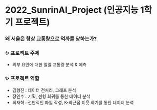 # 2022_SunrinAI_Project (인공지능 1학기 프로젝트)
### 왜 서울은 항상 교통량으로 억까를 당하는가?

### ✨ 프로젝트 주제
- 외부 요인에 대한 일일 교통량 분석 & 예측

### ✨ 프로젝트 역할
- 김형진 : 데이터 전처리, 그래프 분석
- 장인수 : 기획, 선형 회귀를 통한 데이터 분석 
- 최재혁 : 전반적인 파일 작성, K-최근접 이웃 회기를 통한 데이터 분석
